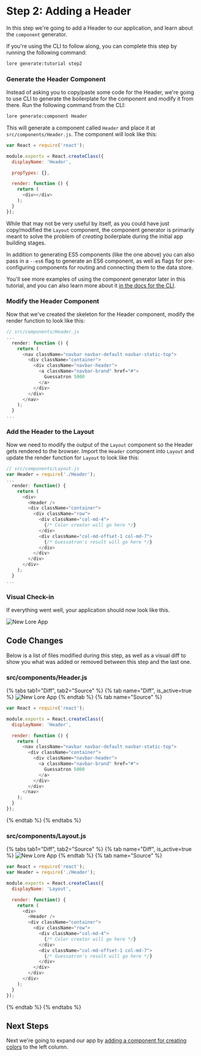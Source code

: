 # Step 2: Adding a Header

In this step we're going to add a Header to our application, and learn about the `component` generator.

If you're using the CLI to follow along, you can complete this step by running the following command:

```sh
lore generate:tutorial step2
```

### Generate the Header Component

Instead of asking you to copy/paste some code for the Header, we're going to use CLI to generate the boilerplate for 
the component and modify it from there. Run the following command from the CLI:

```sh
lore generate:component Header
```

This will generate a component called `Header` and place it at `src/components/Header.js`. The component will look 
like this:
 
```js
var React = require('react');

module.exports = React.createClass({
  displayName: 'Header',

  propTypes: {},

  render: function () {
    return (
      <div></div>
    );
  }
});
```

While that may not be very useful by itself, as you could have just copy/modified the `Layout` component, the component
generator is primarily meant to solve the problem of *creating* boilerplate during the initial app building stages. 

In addition to generating ES5 components (like the one above) you can also pass in a `--es6` flag to generate an ES6 
component, as well as flags for pre-configuring components for routing and connecting them to the data store.

You'll see more examples of using the component generator later in this tutorial, and you can also learn more
about it [in the docs for the CLI](../cli/GenerateComponent.md).

### Modify the Header Component

Now that we've created the skeleton for the Header component, modify the render function to look like this:

```js
// src/components/Header.js
...
  render: function () {
    return (
      <nav className="navbar navbar-default navbar-static-top">
        <div className="container">
          <div className="navbar-header">
            <a className="navbar-brand" href="#">
              Guessatron 5000
            </a>
          </div>
        </div>
      </nav>
    );
  }
...
```

### Add the Header to the Layout

Now we need to modify the output of the `Layout` component so the Header gets rendered to the browser. Import the 
`Header` component into `Layout` and update the render function for `Layout` to look like this:

```js
// src/components/Layout.js
var Header = require('./Header');
...
  render: function() {
    return (
      <div>
        <Header />
        <div className="container">
          <div className="row">
            <div className="col-md-4">
              {/* Color creator will go here */}
            </div>
            <div className="col-md-offset-1 col-md-7">
              {/* Guessatron's result will go here */}
            </div>
          </div>
        </div>
      </div>
    );
  }
...
```

### Visual Check-in

If everything went well, your application should now look like this.

![New Lore App](/assets/images/tutorial/step2-visual.png)

## Code Changes

Below is a list of files modified during this step, as well as a visual diff to show you what was added or removed 
between this step and the last one.

### src/components/Header.js

{% tabs tab1="Diff", tab2="Source" %}
{% tab name="Diff", is_active=true %}
![New Lore App](/assets/images/tutorial/step2-diff-header.png)
{% endtab %}
{% tab name="Source" %}
```js
var React = require('react');

module.exports = React.createClass({
  displayName: 'Header',

  render: function () {
    return (
      <nav className="navbar navbar-default navbar-static-top">
        <div className="container">
          <div className="navbar-header">
            <a className="navbar-brand" href="#">
              Guessatron 5000
            </a>
          </div>
        </div>
      </nav>
    );
  }
});
```
{% endtab %}
{% endtabs %}

### src/components/Layout.js

{% tabs tab1="Diff", tab2="Source" %}
{% tab name="Diff", is_active=true %}
![New Lore App](/assets/images/tutorial/step2-diff-layout.png)
{% endtab %}
{% tab name="Source" %}
```js
var React = require('react');
var Header = require('./Header');

module.exports = React.createClass({
  displayName: 'Layout',

  render: function() {
    return (
      <div>
        <Header />
        <div className="container">
          <div className="row">
            <div className="col-md-4">
              {/* Color creator will go here */}
            </div>
            <div className="col-md-offset-1 col-md-7">
              {/* Guessatron's result will go here */}
            </div>
          </div>
        </div>
      </div>
    );
  }
});
```
{% endtab %}
{% endtabs %}

## Next Steps

Next we're going to expand our app by [adding a component for creating colors](./Step3.md) to the left column.
